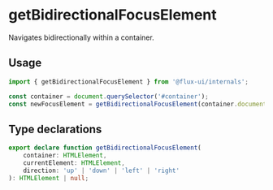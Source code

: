 # getBidirectionalFocusElement

Navigates bidirectionally within a container.

## Usage

```ts
import { getBidirectionalFocusElement } from '@flux-ui/internals';

const container = document.querySelector('#container');
const newFocusElement = getBidirectionalFocusElement(container.document.activeElement, 'down');
```

## Type declarations

```ts
export declare function getBidirectionalFocusElement(
    container: HTMLElement,
    currentElement: HTMLElement,
    direction: 'up' | 'down' | 'left' | 'right'
): HTMLElement | null;
```
